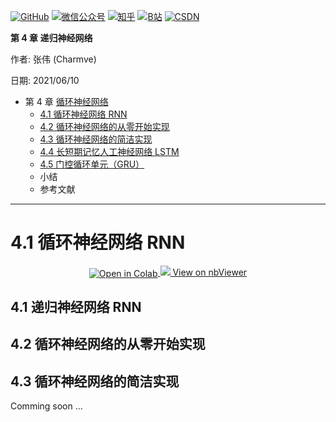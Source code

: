 <p align="left">
  <a href="https://github.com/Charmve"><img src="https://img.shields.io/badge/GitHub-@Charmve-000000.svg?logo=GitHub" alt="GitHub" target="_blank"></a>
  <a href="https://imgconvert.csdnimg.cn/aHR0cHM6Ly9tbWJpei5xcGljLmNuL21tYml6X3BuZy9aTmRoV05pYjNJUkIzZk5ldWVGZEQ4YnZ4cXlzbXRtRktUTGdFSXZOMUdnTHhDNXV0Y1VBZVJ0T0lJa0hTZTVnVGowamVtZUVOQTJJMHhiU0xjQ3VrVVEvNjQw?x-oss-process=image/format,png" target="_blank" ><img src="https://img.shields.io/badge/公众号-@迈微AI研习社-000000.svg?style=flat-square&amp;logo=WeChat" alt="微信公众号"/></a>
  <a href="https://www.zhihu.com/people/MaiweiE-com" target="_blank" ><img src="https://img.shields.io/badge/%E7%9F%A5%E4%B9%8E-@Charmve-000000.svg?style=flat-square&amp;logo=Zhihu" alt="知乎"/></a>
  <a href="https://space.bilibili.com/62079686" target="_blank"><img src="https://img.shields.io/badge/B站-@Charmve-000000.svg?style=flat-square&amp;logo=Bilibili" alt="B站"/></a>
  <a href="https://blog.csdn.net/Charmve" target="_blank"><img src="https://img.shields.io/badge/CSDN-@Charmve-000000.svg?style=flat-square&amp;logo=CSDN" alt="CSDN"/></a>
</p>

**第 4 章 递归神经网络**

作者: 张伟 (Charmve)

日期: 2021/06/10


- 第 4 章 [循环神经网络](https://charmve.github.io/computer-vision-in-action/#/chapter4/chapter4)
    - [4.1 循环神经网络 RNN](chapter4.1_循环神经网络.md#41-循环神经网络-RNN)
    - [4.2 循环神经网络的从零开始实现](chapter4.1_循环神经网络.md#42-循环神经网络的从零开始实现)
    - [4.3 循环神经网络的简洁实现](chapter4.1_循环神经网络.md#43-循环神经网络的简洁实现)
    - [4.4 长短期记忆人工神经网络 LSTM](chapter4.4_长短期记忆人工神经网络LSTM.md)
    - [4.5 门控循环单元（GRU）](chapter4.5_门控循环单元.md)
    - 小结
    - 参考文献

---

# 4.1 循环神经网络 RNN

<p align="center">
    <a href="https://colab.research.google.com/github/Charmve/computer-vision-in-action/blob/main/notebooks/chapter04_recurrent-neural-networks/Recurrent_Neural_Networks.ipynb">
        <img src="https://colab.research.google.com/assets/colab-badge.svg" align="center" alt="Open in Colab">
    </a>
    <a target="_blank\" href="https://nbviewer.jupyter.org/format/slides/github/Charmve/computer-vision-in-action/blob/main/notebooks/chapter04_recurrent-neural-networks/Recurrent_Neural_Networks.ipynb">
    <img src="https://www.tensorflow.org/images/GitHub-Mark-32px.png\">
    View on nbViewer</a>
</p>

## 4.1 递归神经网络 RNN

## 4.2 循环神经网络的从零开始实现

## 4.3 循环神经网络的简洁实现

Comming soon ...
